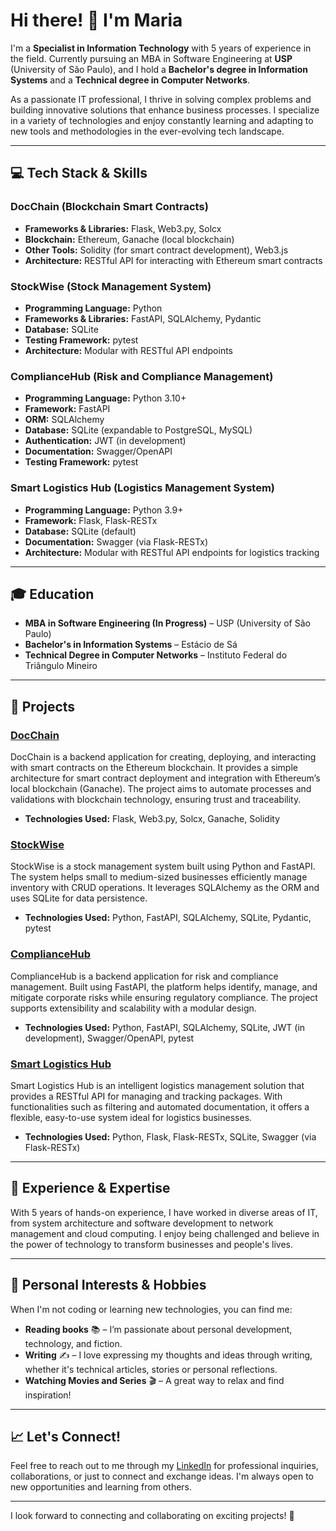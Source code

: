 # Hi there! 👋 I'm Maria

I'm a **Specialist in Information Technology** with 5 years of experience in the field. Currently pursuing an MBA in Software Engineering at **USP** (University of São Paulo), and I hold a **Bachelor's degree in Information Systems** and a **Technical degree in Computer Networks**.

As a passionate IT professional, I thrive in solving complex problems and building innovative solutions that enhance business processes. I specialize in a variety of technologies and enjoy constantly learning and adapting to new tools and methodologies in the ever-evolving tech landscape.

---

## 💻 Tech Stack & Skills

### DocChain (Blockchain Smart Contracts)
- **Frameworks & Libraries:** Flask, Web3.py, Solcx
- **Blockchain:** Ethereum, Ganache (local blockchain)
- **Other Tools:** Solidity (for smart contract development), Web3.js
- **Architecture:** RESTful API for interacting with Ethereum smart contracts

### StockWise (Stock Management System)
- **Programming Language:** Python
- **Frameworks & Libraries:** FastAPI, SQLAlchemy, Pydantic
- **Database:** SQLite
- **Testing Framework:** pytest
- **Architecture:** Modular with RESTful API endpoints

### ComplianceHub (Risk and Compliance Management)
- **Programming Language:** Python 3.10+
- **Framework:** FastAPI
- **ORM:** SQLAlchemy
- **Database:** SQLite (expandable to PostgreSQL, MySQL)
- **Authentication:** JWT (in development)
- **Documentation:** Swagger/OpenAPI
- **Testing Framework:** pytest

### Smart Logistics Hub (Logistics Management System)
- **Programming Language:** Python 3.9+
- **Framework:** Flask, Flask-RESTx
- **Database:** SQLite (default)
- **Documentation:** Swagger (via Flask-RESTx)
- **Architecture:** Modular with RESTful API endpoints for logistics tracking

---

## 🎓 Education

- **MBA in Software Engineering (In Progress)** – USP (University of São Paulo)
- **Bachelor's in Information Systems** – Estácio de Sá
- **Technical Degree in Computer Networks** – Instituto Federal do Triângulo Mineiro

---

## 🌟 Projects

### [DocChain](https://github.com/maria-ritha-nascimento/DocChain)
DocChain is a backend application for creating, deploying, and interacting with smart contracts on the Ethereum blockchain. It provides a simple architecture for smart contract deployment and integration with Ethereum’s local blockchain (Ganache). The project aims to automate processes and validations with blockchain technology, ensuring trust and traceability.

- **Technologies Used:** Flask, Web3.py, Solcx, Ganache, Solidity

### [StockWise](https://github.com/maria-ritha-nascimento/stockwise)
StockWise is a stock management system built using Python and FastAPI. The system helps small to medium-sized businesses efficiently manage inventory with CRUD operations. It leverages SQLAlchemy as the ORM and uses SQLite for data persistence.

- **Technologies Used:** Python, FastAPI, SQLAlchemy, SQLite, Pydantic, pytest

### [ComplianceHub](https://github.com/maria-ritha-nascimento/ComplianceHub)
ComplianceHub is a backend application for risk and compliance management. Built using FastAPI, the platform helps identify, manage, and mitigate corporate risks while ensuring regulatory compliance. The project supports extensibility and scalability with a modular design.

- **Technologies Used:** Python, FastAPI, SQLAlchemy, SQLite, JWT (in development), Swagger/OpenAPI, pytest

### [Smart Logistics Hub](https://github.com/maria-ritha-nascimento/SmartLogisticsHub)
Smart Logistics Hub is an intelligent logistics management solution that provides a RESTful API for managing and tracking packages. With functionalities such as filtering and automated documentation, it offers a flexible, easy-to-use system ideal for logistics businesses.

- **Technologies Used:** Python, Flask, Flask-RESTx, SQLite, Swagger (via Flask-RESTx)

---

## 🌟 Experience & Expertise

With 5 years of hands-on experience, I have worked in diverse areas of IT, from system architecture and software development to network management and cloud computing. I enjoy being challenged and believe in the power of technology to transform businesses and people's lives.

---

## 📖 Personal Interests & Hobbies

When I'm not coding or learning new technologies, you can find me:

- **Reading books** 📚 – I’m passionate about personal development, technology, and fiction.
- **Writing** ✍️ – I love expressing my thoughts and ideas through writing, whether it's technical articles, stories or personal reflections.
- **Watching Movies and Series** 🎬 – A great way to relax and find inspiration!

---

## 📈 Let's Connect!

Feel free to reach out to me through my [LinkedIn](https://www.linkedin.com/in/maria-ritha-nascimento-135023340/) for professional inquiries, collaborations, or just to connect and exchange ideas. I'm always open to new opportunities and learning from others.

---

I look forward to connecting and collaborating on exciting projects! 🚀
